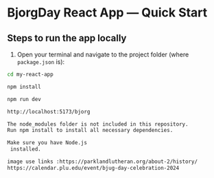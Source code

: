 # BjorgDay React App — Quick Start

## Steps to run the app locally

1. Open your terminal and navigate to the project folder (where `package.json` is):

```bash
cd my-react-app

npm install

npm run dev

http://localhost:5173/bjorg

The node_modules folder is not included in this repository.
Run npm install to install all necessary dependencies.

Make sure you have Node.js
 installed.

image use links :https://parklandlutheran.org/about-2/history/
https://calendar.plu.edu/event/bjug-day-celebration-2024


